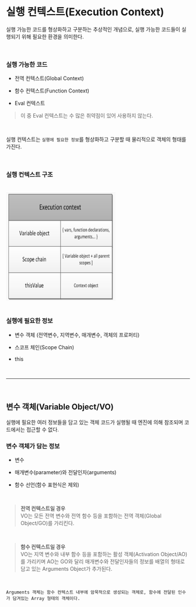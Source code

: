 # 실행 컨텍스트(Execution Context)

실행 가능한 코드를 형상화하고 구분하는 추상적인 개념으로, 실행 가능한 코드들이 실행되기 위해 필요한 환경을 의미한다.

<br>

### 실행 가능한 코드

* 전역 컨텍스트(Global Context)

* 함수 컨텍스트(Function Context)

* Eval 컨텍스트

> 이 중 Eval 컨텍스트는 수 많은 취약점이 있어 사용하지 않는다.

<br>

실행 컨텍스트는 `실행에 필요한 정보`를 형상화하고 구분할 때 물리적으로 객체의 형태를 가진다.

<br>

### 실행 컨텍스트 구조
<br>
<img src="./img/EC.png" width="300px" height="300px">

<br>
<br>

### 실행에 필요한 정보

* 변수 객체 (전역변수, 지역변수, 매개변수, 객체의 프로퍼티)

* 스코프 체인(Scope Chain)

* this

<br>
<hr>
<br>

## 변수 객체(Variable Object/VO)

실행에 필요한 여러 정보들을 담고 있는 객체
코드가 실행될 때 엔진에 의해 참조되며 코드에서는 접근할 수 없다.

### 변수 객체가 담는 정보

* 변수

* 매개변수(parameter)와 전달인자(arguments)

* 함수 선언(함수 표현식은 제외)

<br>

> <b>전역 컨텍스트일 경우</b><br>
VO는 모든 전역 변수와 전역 함수 등을 포함하는 전역 객체(Global Object/GO)를 가리킨다.

<br>

> <b>함수 컨텍스트일 경우</b><br>
VO는 지역 변수와 내부 함수 등을 포함하는 활성 객체(Activation Object/AO)를 가리키며 AO는 GO와 달리 매개변수와 전달인자들의 정보를 배열의 형태로 담고 있는 Arguments Object가 추가된다.

<br>

    Arguments 객체는 함수 컨텍스트 내부에 암묵적으로 생성되는 객체로, 함수에 전달된 인수가 담겨있는 Array 형태의 객체이다.



